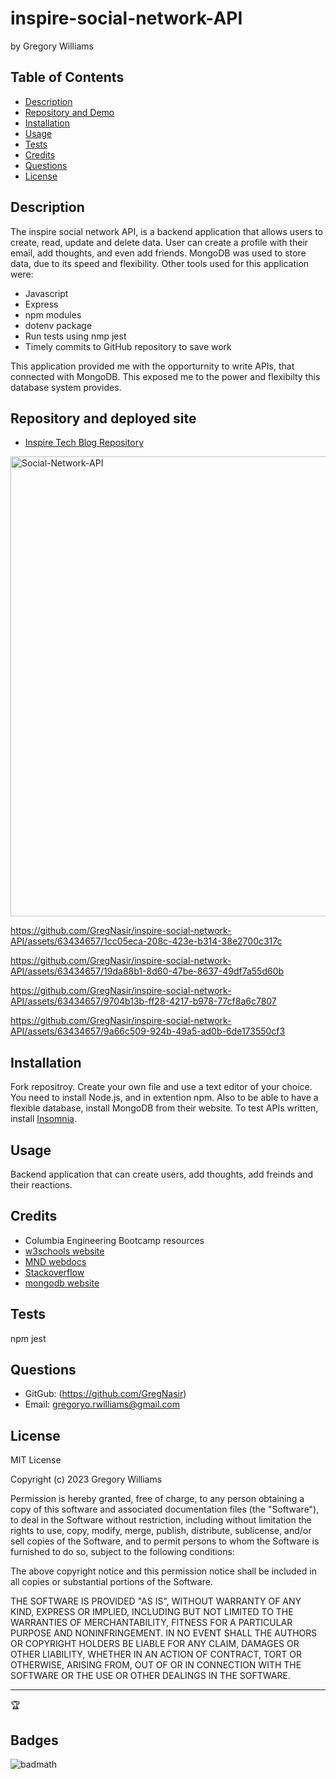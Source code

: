 # inspire-social-network-API
by Gregory Williams

## Table of Contents
* [Description](#description)
* [Repository and Demo](#repository-and-demo)
* [Installation](#installation)
* [Usage](#usage)
* [Tests](#tests)
* [Credits](#credits)
* [Questions](#questions)
* [License](#license)

## Description

The inspire social network API, is a backend application that allows users to create, read, update and delete data. User can create a profile with their email, add thoughts, and even add friends. MongoDB was used to store data, due to its speed and flexibility. Other tools used for this application were:

* Javascript 
* Express
* npm modules
* dotenv package
* Run tests using nmp jest
* Timely commits to GitHub repository to save work

This application provided me with the opporturnity to write APIs, that connected with MongoDB. This exposed me to the power and flexibilty this database system provides.

## Repository and deployed site
* <a href="https://github.com/GregNasir/inspire-social-network-API">Inspire Tech Blog Repository</a>

<img width="736" alt="Social-Network-API" src="https://github.com/GregNasir/inspire-social-network-API/assets/63434657/90673bb5-35cb-4c40-9077-1ff74760f268">

https://github.com/GregNasir/inspire-social-network-API/assets/63434657/1cc05eca-208c-423e-b314-38e2700c317c

https://github.com/GregNasir/inspire-social-network-API/assets/63434657/19da88b1-8d60-47be-8637-49df7a55d60b

https://github.com/GregNasir/inspire-social-network-API/assets/63434657/9704b13b-ff28-4217-b978-77cf8a6c7807

https://github.com/GregNasir/inspire-social-network-API/assets/63434657/9a66c509-924b-49a5-ad0b-6de173550cf3
  
## Installation

Fork repositroy. Create your own file and use a text editor of your choice. You need to install Node.js, and in extention npm. Also to be able to have a flexible database, install MongoDB from their website. To test APIs written, install <a href="https://insomnia.rest/">Insomnia</a>.

## Usage

Backend application that can create users, add thoughts, add freinds and their reactions.

## Credits

* Columbia Engineering Bootcamp resources
* <a href="https://www.w3schools.com/">w3schools website</a>
* <a href="https://developer.mozilla.org/en-US/">MND webdocs</a>
* <a href="https://stackoverflow.com">Stackoverflow</a>
* <a href="https://www.mongodb.com/">mongodb website</a>

## Tests

npm jest

## Questions

* GitGub: (https://github.com/GregNasir)
* Email: gregoryo.rwilliams@gmail.com

## License

MIT License

Copyright (c) 2023 Gregory Williams

Permission is hereby granted, free of charge, to any person obtaining a copy
of this software and associated documentation files (the "Software"), to deal
in the Software without restriction, including without limitation the rights
to use, copy, modify, merge, publish, distribute, sublicense, and/or sell
copies of the Software, and to permit persons to whom the Software is
furnished to do so, subject to the following conditions:

The above copyright notice and this permission notice shall be included in all
copies or substantial portions of the Software.

THE SOFTWARE IS PROVIDED "AS IS", WITHOUT WARRANTY OF ANY KIND, EXPRESS OR
IMPLIED, INCLUDING BUT NOT LIMITED TO THE WARRANTIES OF MERCHANTABILITY,
FITNESS FOR A PARTICULAR PURPOSE AND NONINFRINGEMENT. IN NO EVENT SHALL THE
AUTHORS OR COPYRIGHT HOLDERS BE LIABLE FOR ANY CLAIM, DAMAGES OR OTHER
LIABILITY, WHETHER IN AN ACTION OF CONTRACT, TORT OR OTHERWISE, ARISING FROM,
OUT OF OR IN CONNECTION WITH THE SOFTWARE OR THE USE OR OTHER DEALINGS IN THE
SOFTWARE.

---

🏆

## Badges

![badmath](https://img.shields.io/github/languages/top/lernantino/badmath)
